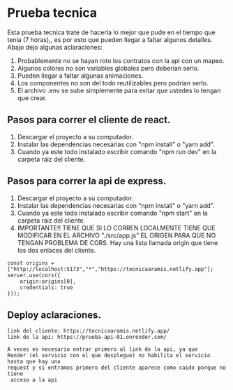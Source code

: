  
# Prueba tecnica 

Esta prueba tecnica trate de hacerla lo mejor que pude en el tiempo que tenia (7 horas),, es por esto que pueden llegar a faltar algunos detalles. Abajo dejo algunas aclaraciones: 

1) Probablemente no se hayan roto los contratos con la api con un mapeo.
2) Algunos colores no son variables globales pero deberian serlo.
3) Pueden llegar a faltar algunas animaciones.
4) Los componentes no son del todo reutilizables pero podrian serlo.
5) El archivo .env se sube simplemente para evitar que ustedes lo tengan que crear. 







## Pasos para correr el cliente de react.


1) Descargar el proyecto a su computador.
2) Instalar las dependencias necesarias con "npm install" o "yarn add".
3) Cuando ya este todo instalado escribir comando "npm run dev" en la carpeta raiz del cliente.

## Pasos para correr la api de express.

1) Descargar el proyecto a su computador.
2) Instalar las dependencias necesarias con "npm install" o "yarn add".
3) Cuando ya este todo instalado escribir comando "npm start" en la carpeta raiz del cliente.
4) IMPORTANTE!! TIENE QUE SI LO CORREN LOCALMENTE TIENE QUE MODIFICAR EN EL ARCHIVO "./src/app.js" EL ORIGEN PARA QUE NO TENGAN PROBLEMA DE CORS. Hay una lista llamada origin que tiene los dos enlaces del cliente. 



``` 
const origins = ["http://localhost:5173","*","https://tecnicaaramis.netlify.app"];
server.use(cors({
	origin:origins[0],
	credentials: true 
}));
``` 

## Deploy aclaraciones.

``` 
link del cliente: https://tecnicaaramis.netlify.app/
link de la api: https://prueba-api-01.onrender.com/ 

A veces es necesario entrar primero al link de la api, ya que 
Render (el servicio con el que desplegue) no habilita el servicio hasta que hay una
request y si entramos primero del cliente aparece como caido porque no tiene 
 acceso a la api
``` 


